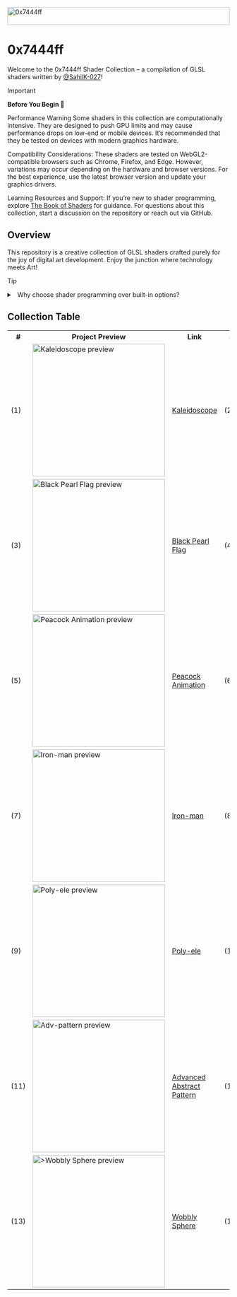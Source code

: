 <img width="100%" height="40px" alt="0x7444ff" src="https://github.com/user-attachments/assets/8faac6a0-9f17-46a1-88ae-7c51b6c557ee" /> 

# 0x7444ff

Welcome to the 0x7444ff Shader Collection – a compilation of GLSL shaders written by [@SahilK-027](https://github.com/SahilK-027)!

> [!IMPORTANT]  
> **Before You Begin 👀**
> 
> Performance Warning
> Some shaders in this collection are computationally intensive. They are designed to push GPU limits and may cause performance drops on low-end or mobile devices. It’s recommended that they be tested on devices with modern graphics hardware.
> 
> Compatibility Considerations:
> These shaders are tested on WebGL2-compatible browsers such as Chrome, Firefox, and Edge. However, variations may occur depending on the hardware and browser versions. For the best experience, use the latest browser version and update your graphics drivers.
> 
> Learning Resources and Support:
> If you’re new to shader programming, explore [The Book of Shaders](https://thebookofshaders.com/) for guidance. For questions about this collection, start a discussion on the repository or reach out via GitHub.


## Overview

This repository is a creative collection of GLSL shaders crafted purely for the joy of digital art development. Enjoy the junction where technology meets Art!

> [!TIP]
> <details>
> <summary>&nbsp; Why choose shader programming over built-in options?</summary>
> 
> Shader programming provides improved performance and endless customization by running directly on the GPU, allowing developers to create unique visual effects and optimize rendering for specific needs. While built-in options offer faster implementation and easier maintenance, custom shaders unlock advanced capabilities like complex lighting, post-processing effects, and physics-based rendering that aren't possible with pre-made solutions.
> </details>

## Collection Table

<table>
<tr>
<th>#</th>
<th>Project Preview</th>
<th>Link</th>
<th>#</th>
<th>Project Preview</th>
<th>Link</th>
</tr>
<tr>
<td>(1)</td>
<td><img width="300" src="https://github.com/user-attachments/assets/ed2242dc-a255-469e-a609-29028ec3c5cb" alt="Kaleidoscope preview"></td>
<td><a href="https://kaleidoscope-sk027.vercel.app/">Kaleidoscope</a><br/></td>

<td>(2)</td>
<td><img width="300" src="https://github.com/user-attachments/assets/d2cff4f6-235a-4ae0-b50d-e51eb931e47e" alt="Electric Waves preview"></td>
<td><a href="https://electric-waves-sk027.vercel.app/">Electric Waves</a><br/></td>
</tr>

<tr>
<td>(3)</td>
<td><img width="300" src="https://github.com/user-attachments/assets/07ad22c8-601a-44f5-808b-cb13122604a9" alt="Black Pearl Flag preview"></td>
<td><a href="https://black-pearl-flag-sk027.vercel.app/">Black Pearl Flag</a><br/></td>

<td>(4)</td>
<td><img width="300" src="https://github.com/user-attachments/assets/0743b0e1-d85a-4009-9f73-ebebc57fd998" alt="Abstract Pattern preview"></td>
<td><a href="https://abstract-pattern-sk027.vercel.app/">Abstract Pattern</a><br/></td>
</tr>

<tr>
<td>(5)</td>
<td><img width="300" src="https://github.com/user-attachments/assets/785a96bd-8cb3-4862-a26a-ea0e12c8c6a0" alt="Peacock Animation preview"></td>
<td><a href="https://peacock-sk027.vercel.app/">Peacock Animation</a><br/></td>

<td>(6)</td>
<td><img width="300" src="https://github.com/user-attachments/assets/4fd7d86c-79e0-49ca-a920-2f71969d0720" alt="Particles-GPGPU preview"></td>
<td><a href="https://particles-gpgpu-sk027.vercel.app/">Particles-GPGPU</a><br/></td>
</tr>

<tr>
<td>(7)</td>
<td><img width="300" src="https://github.com/user-attachments/assets/af7d04ea-5627-49d1-83c9-125d81174c65" alt="Iron-man preview"></td>
<td><a href="https://iron-man-sk027.vercel.app/">Iron-man</a><br/></td>

<td>(8)</td>
<td><img width="300" src="https://github.com/user-attachments/assets/8c226685-dcb7-4dbe-a05d-361e1bba1234" alt="Space Distortion preview"></td>
<td><a href="https://space-distortion-sk027.vercel.app/">Space Distortion</a><br/></td>
</tr>

<tr>
<td>(9)</td>
<td><img width="300" src="https://github.com/user-attachments/assets/3fb973bf-e145-4355-bf01-f667617942d5" alt="Poly-ele preview"></td>
<td><a href="https://poly-ele-sk027.vercel.app/">Poly-ele</a><br/></td>

<td>(10)</td>
<td><img width="300" src="https://github.com/user-attachments/assets/6ee3c124-9e6b-4fd9-bb71-efb7e404cbbe" alt="Glowing Phoenix preview"></td>
<td><a href="https://glowing-phoenix-sk027.vercel.app/">Glowing Phoenix</a><br/></td>
</tr>

<tr>
<td>(11)</td>
<td><img width="300" src="https://github.com/user-attachments/assets/acc1266c-1ea0-4be5-a603-5dab9b12f1ba" alt="Adv-pattern preview"></td>
<td><a href="https://0x7444ff-perlin-noise-advanced-abstract-pattern.vercel.app/">Advanced Abstract Pattern</a><br/></td>

<td>(12)</td>
<td><img width="300" src="https://github.com/user-attachments/assets/68a5e04a-d25b-4a51-b499-57f376a456d3" alt="transformers-transition preview"></td>
<td><a href="https://0x7444ff-transformers-transition.vercel.app/">Transformers Transition</a><br/></td>
</tr>

<tr>
<td>(13)</td>
<td><img width="300" src="https://github.com/user-attachments/assets/98b1227b-fdce-4e36-9062-c9e47a472563" alt=">Wobbly Sphere preview"></td>
<td><a href="https://0x7444ff-wobbly-sphere.vercel.app/">Wobbly Sphere</a><br/></td>


<td>(14)</td>
<td><img width="300" src="https://github.com/user-attachments/assets/1c05a82c-3494-4f3f-b350-1cdeceb3f50e" alt="Organic-pattern"></td>
<td><a href="https://0x7444ff-organic-pattern.vercel.app/">Organic Pattern</a><br/></td>

</table>
